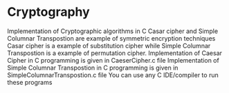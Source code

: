 # Cryptography
Implementation of Cryptographic algorithms in C
Casar cipher and Simple Columnar Transpostion are example of symmetric encryption techniques
Casar cipher is a example of substitution cipher while Simple Columnar Transpostion is a example of permutation cipher.
Implementation of Caesar Cipher in C programming is given in CaeserCipher.c file
Implementation of Simple Columnar Transpostion  in C programming is given in SimpleColumnarTranspostion.c file
You can use any C IDE/compiler to run these programs
